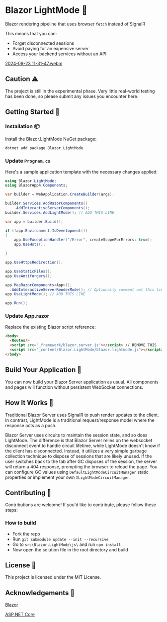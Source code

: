 ﻿# Blazor LightMode 🎉

Blazor rendering pipeline that uses browser `fetch` instead of SignalR

This means that you can:

* Forget disconnected sessions
* Avoid paying for an expensive server
* Access your backend services without an API
  
[2024-09-23 11-31-47.webm](https://github.com/user-attachments/assets/fdd8148c-b1f5-4d76-a79d-d37136193585)

## Caution ⚠️

The project is still in the experimental phase. Very little real-world testing has been done, so please submit any issues you encounter here.

## Getting Started 🚀

### Installation 📦

Install the Blazor.LightMode NuGet package:

```bash
dotnet add package Blazor.LightMode
```

### Update `Program.cs`

Here's a sample application template with the necessary changes applied:

```csharp
using Blazor.LightMode;
using BlazorApp4.Components;

var builder = WebApplication.CreateBuilder(args);

builder.Services.AddRazorComponents()
    .AddInteractiveServerComponents();
builder.Services.AddLightMode(); // ADD THIS LINE

var app = builder.Build();

if (!app.Environment.IsDevelopment())
{
    app.UseExceptionHandler("/Error", createScopeForErrors: true);
    app.UseHsts();

}

app.UseHttpsRedirection();

app.UseStaticFiles();
app.UseAntiforgery();

app.MapRazorComponents<App>();
  .AddInteractiveServerRenderMode(); // Optionally comment out this line
app.UseLightMode(); // ADD THIS LINE

app.Run();
```

### Update App.razor

Replace the existing Blazor script reference:

```html
<body>
  <Routes/>
  <script src="_framework/blazor.server.js"></script> // REMOVE THIS
  <script src="_content/Blazor.LightMode/blazor.lightmode.js"></script> // ADD THIS
</body>
```

## Build Your Application 🚀
You can now build your Blazor Server application as usual. All components and pages will function without persistent WebSocket connections.

## How It Works 🔧

Traditional Blazor Server uses SignalR to push render updates to the client. In contrast, LightMode is a traditional request/response model where the response acts as a push.

Blazor Server uses circuits to maintain the session state, and so does LightMode. The difference is that Blazor Server relies on the websocket disconnect event to handle circuit lifetime, while LightMode doesn't know if the client has disconnected. Instead, it utilizes a very simple garbage collection technique to dispose of sessions that are likely unused. If the user switches back to the tab after GC disposes of the session, the server will return a 404 response, prompting the browser to reload the page. You can configure GC values using `DefaultLightModeCircuitManager` static properties or implement your own `ILightModeCircuitManager`. 

## Contributing 🤝

Contributions are welcome! If you'd like to contribute, please follow these steps:

### How to build

* Fork the repo
* Run `git submodule update --init --recursive`
* Go to `src\Blazor.LightMode\js\` and run `npm install`
* Now open the solution file in the root directory and build

## License 📄

This project is licensed under the MIT License.

## Acknowledgements 🙏

[Blazor](https://dotnet.microsoft.com/apps/aspnet/web-apps/blazor)

[ASP.NET Core](https://dotnet.microsoft.com/apps/aspnet)
